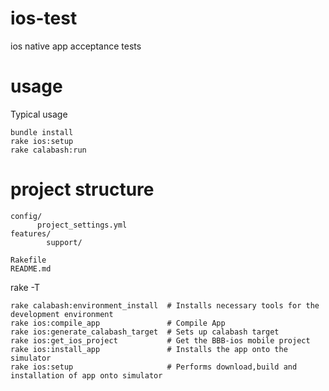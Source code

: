 ios-test
========

ios native app acceptance tests

usage
====

Typical usage
```
bundle install
rake ios:setup
rake calabash:run
```

project structure
=================

```
config/
      project_settings.yml
features/
        support/

Rakefile
README.md
```

rake -T
```
rake calabash:environment_install  # Installs necessary tools for the development environment
rake ios:compile_app               # Compile App
rake ios:generate_calabash_target  # Sets up calabash target
rake ios:get_ios_project           # Get the BBB-ios mobile project
rake ios:install_app               # Installs the app onto the simulator
rake ios:setup                     # Performs download,build and installation of app onto simulator
```
